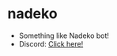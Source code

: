 # nadeko

   * Something like Nadeko bot!
   * Discord: [Click here!](https://discord.gg/ya9Gw8hBb2)
